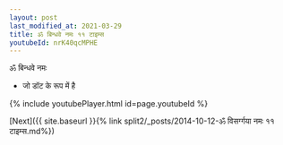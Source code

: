 ```yaml
---
layout: post
last_modified_at: 2021-03-29
title: ॐ बिन्धवे नमः ११ टाइम्स
youtubeId: nrK40qcMPHE
---
```

 
 
 ॐ बिन्धवे नमः  
 
 -  जो डॉट के रूप में है 
 
  
 
  
 
 
 
 
 
 


{% include youtubePlayer.html id=page.youtubeId %}
 
[Next]({{ site.baseurl }}{% link  split2/_posts/2014-10-12-ॐ विसर्ग्गया नमः ११ टाइम्स.md%})
 
